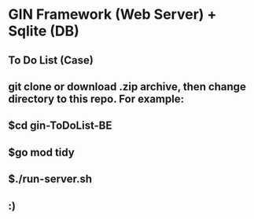 # GIN Framework (Web Server) + Sqlite (DB) 
## To Do List (Case) 
## git clone <this repo> or download .zip archive, then change directory to this repo. For example:
## $cd gin-ToDoList-BE
## $go mod tidy
## $./run-server.sh
## :)